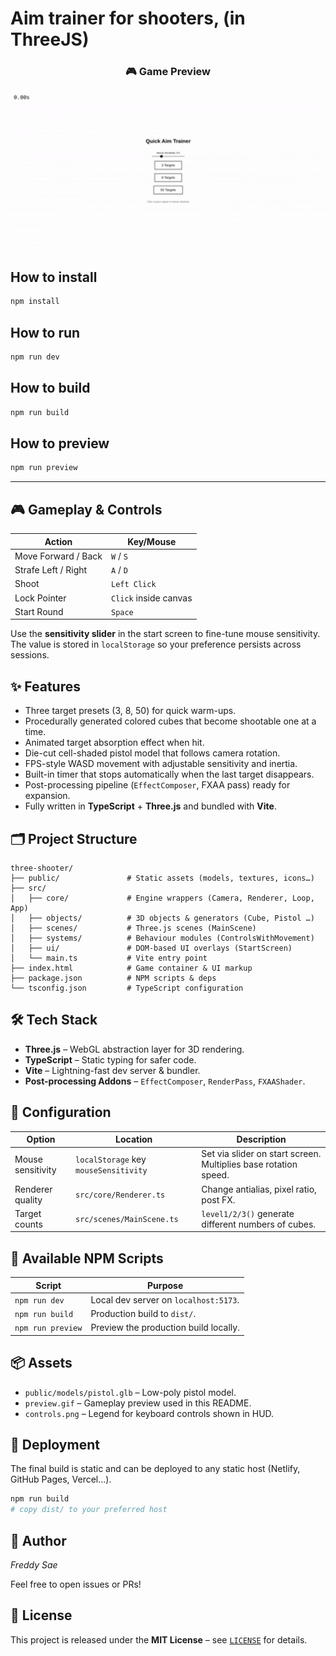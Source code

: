 # Aim trainer for shooters, (in ThreeJS)
<h3 align="center">🎮 Game Preview</h3>

<p align="center">
  <img src="preview.gif" alt="Preview" width="800">
</p>

## How to install

```bash
npm install
```

## How to run

```bash
npm run dev
```

## How to build

```bash
npm run build
```

## How to preview

```bash
npm run preview
```

---

## 🎮 Gameplay & Controls

| Action | Key/Mouse |
|--------|-----------|
| Move Forward / Back | `W` / `S` |
| Strafe Left / Right | `A` / `D` |
| Shoot                | `Left Click` |
| Lock Pointer         | `Click` inside canvas |
| Start Round          | `Space` |

Use the **sensitivity slider** in the start screen to fine-tune mouse sensitivity. The value is stored in `localStorage` so your preference persists across sessions.

## ✨ Features

* Three target presets (3, 8, 50) for quick warm-ups.
* Procedurally generated colored cubes that become shootable one at a time.
* Animated target absorption effect when hit.
* Die-cut cell-shaded pistol model that follows camera rotation.
* FPS-style WASD movement with adjustable sensitivity and inertia.
* Built-in timer that stops automatically when the last target disappears.
* Post-processing pipeline (`EffectComposer`, FXAA pass) ready for expansion.
* Fully written in **TypeScript** + **Three.js** and bundled with **Vite**.

## 🗂️ Project Structure

```text
three-shooter/
├── public/               # Static assets (models, textures, icons…)
├── src/
│   ├── core/             # Engine wrappers (Camera, Renderer, Loop, App)
│   ├── objects/          # 3D objects & generators (Cube, Pistol …)
│   ├── scenes/           # Three.js scenes (MainScene)
│   ├── systems/          # Behaviour modules (ControlsWithMovement)
│   ├── ui/               # DOM-based UI overlays (StartScreen)
│   └── main.ts           # Vite entry point
├── index.html            # Game container & UI markup
├── package.json          # NPM scripts & deps
└── tsconfig.json         # TypeScript configuration
```

## 🛠️ Tech Stack

* **Three.js** – WebGL abstraction layer for 3D rendering.
* **TypeScript** – Static typing for safer code.
* **Vite** – Lightning-fast dev server & bundler.
* **Post-processing Addons** – `EffectComposer`, `RenderPass`, `FXAAShader`.

## 🔧 Configuration

| Option | Location | Description |
|--------|----------|-------------|
| Mouse sensitivity | `localStorage` key `mouseSensitivity` | Set via slider on start screen. Multiplies base rotation speed. |
| Renderer quality  | `src/core/Renderer.ts` | Change antialias, pixel ratio, post FX. |
| Target counts     | `src/scenes/MainScene.ts` | `level1/2/3()` generate different numbers of cubes. |

## 📜 Available NPM Scripts

| Script | Purpose |
|--------|---------|
| `npm run dev`      | Local dev server on `localhost:5173`. |
| `npm run build`    | Production build to `dist/`. |
| `npm run preview`  | Preview the production build locally. |

## 📦 Assets

* `public/models/pistol.glb` – Low-poly pistol model.
* `preview.gif` – Gameplay preview used in this README.
* `controls.png` – Legend for keyboard controls shown in HUD.

## 🚀 Deployment

The final build is static and can be deployed to any static host (Netlify, GitHub Pages, Vercel…).

```bash
npm run build
# copy dist/ to your preferred host
```

## 👤 Author

*Freddy Sae*

Feel free to open issues or PRs!

## 📝 License

This project is released under the **MIT License** – see [`LICENSE`](LICENSE) for details.

